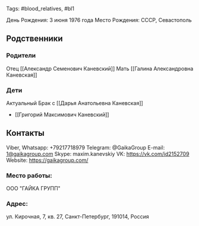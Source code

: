 Tags: #blood_relatives, #bl1

День Рождения: 3 июня 1976 года
Место Рождения: CCCР, Севастополь

## Родственники
### Родители
Отец [[Александр Семенович Каневский]]
Мать [[Галина Александровна Каневская]]

### Дети
Актуальный Брак с [[Дарья Анатольевна Каневская]]
- [[Григорий Максимович Каневский]]

## Контакты
Viber, Whatsapp: +79217718979
Telegram: @GaikaGroup
E-mail: 1@gaikagroup.com
Skype: maxim.kanevskiy
VK: https://vk.com/id2152709
Website: https://gaikagroup.com/

### Место работы:
ООО "ГАЙКА ГРУПП"

### Адрес:
ул. Кирочная, 7, кв. 27, Санкт-Петербург, 191014, Россия
